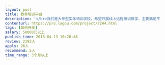 ```yaml
---                
layout: post       
title: 教育培训平台           
description: '</br>我们是大专型实体培训学校，希望开展线上远程培训教学，主要满足不能到现场参加培训的学员。</br></br>线上教育培训学习平台，需要至少满足：报名、学习、学习过程管理、课件管理、考试、电子证书等</br></br>投标要求：有同类需求成功案例并可在线查看（可基于成有成果进行个性化改造）</br>'     
contenturl: https://pro.lagou.com/project/7244.html      
tags: [其他开发]            
salary: 50000元以上          
publish_time: 2018-04-13 10:26:46         
review: 2192人                   
apply: 26人                   
recommend: 5人                   
time_range: 3个月以上              
---                 
```

